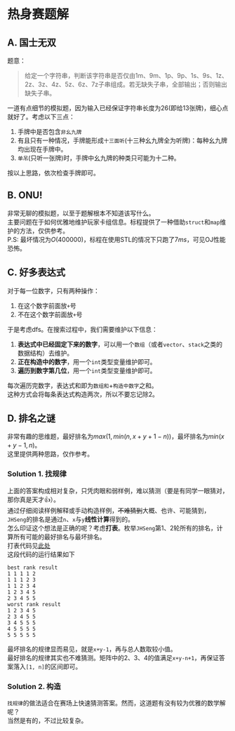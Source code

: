 # 热身赛题解

## A. 国士无双

题意：  
> 给定一个字符串，判断该字符串是否仅由1m、9m、1p、9p、1s、9s、1z、2z、3z、4z、5z、6z、7z子串组成。若无缺失子串，全部输出；否则输出缺失子串。

一道有点细节的模拟题，因为输入已经保证字符串长度为26(即给13张牌)，细心点就好了。考虑以下三点：  
1. 手牌中是否包含`非幺九牌`  
2. 有且只有一种情况，手牌能形成`十三面听`(十三种幺九牌全为听牌)：每种幺九牌均出现在手牌中。  
3. `单吊`(只听一张牌)时，手牌中幺九牌的种类只可能为十二种。

按以上思路，依次检查手牌即可。

## B. ONU!

非常无聊的模拟题，以至于题解根本不知道该写什么。  
主要问题在于如何优雅地维护玩家卡组信息。标程提供了一种借助`struct`和`map`维护的方法，仅供参考。  
P.S: 最坏情况为$O(400000)$，标程在使用STL的情况下只跑了$7ms$，可见OJ性能恐怖。

## C. 好多表达式

对于每一位数字，只有两种操作：
1. 在这个数字前面放`+`号
2. 不在这个数字前面放`+`号

于是考虑dfs。在搜索过程中，我们需要维护以下信息：
1. **表达式中已经固定下来的数字**，可以用一个`数组`（或者`vector`、`stack`之类的数据结构）去维护。
2. **正在构造中的数字**，用一个`int`类型变量维护即可。
3. **遍历到数字第几位**，用一个`int`类型变量维护即可。

每次遍历完数字，表达式和即为`数组和`+`构造中数字`之和。  
这种方式会将每条表达式构造两次，所以不要忘记除2。

## D. 排名之谜

非常有趣的思维题，最好排名为$max(1, min(n, x + y + 1 - n))$，最坏排名为$min(x + y - 1, n)$。  
这里提供两种思路，仅作参考。  

### Solution 1. 找规律

上面的答案构成相对复杂，只凭肉眼和弱样例，难以猜测（要是有同学一眼猜对，那你真是天才👍）。  
通过仔细阅读样例解释或手动构造样例，~~不难猜到~~大概、也许、可能猜到，`JHSeng`的排名是通过`n`、`x`与`y`**线性计算**得到的。  
怎么印证这个想法是正确的呢？考虑**打表**。枚举`JHSeng`第1、2轮所有的排名，计算所有可能的最好排名与最坏排名。  
打表代码见[此处](https://github.com/TzeHimSung/NewbieCupWarmup/blob/main/D/bruteforce.cpp)  
这段代码的运行结果如下
```shell
best rank result
1 1 1 1 2 
1 1 1 2 3 
1 1 2 3 4 
1 2 3 4 5 
2 3 4 5 5 
worst rank result
1 2 3 4 5 
2 3 4 5 5 
3 4 5 5 5 
4 5 5 5 5 
5 5 5 5 5
```
最坏排名的规律显而易见，就是`x+y-1`，再与总人数取较小值。  
最好排名的规律其实也不难猜测。矩阵中的2、3、4的值满足`x+y-n+1`，再保证答案落入`[1, n]`的区间即可。

### Solution 2. 构造

`找规律`的做法适合在赛场上快速猜测答案。然而，这道题有没有较为优雅的数学解呢？  
当然是有的，不过比较复杂。